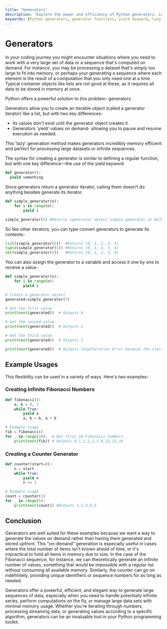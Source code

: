 ```yaml
---
title: "Generators"
description: "Explore the power and efficiency of Python generators. Learn how to create and use generator functions to generate sequences of values on-demand, enabling memory-efficient processing of large datasets and infinite sequences."
keywords: [Python generators, generator functions, yield keyword, lazy evaluation, memory efficiency, large datasets, infinite sequences, Fibonacci sequence, counter generator]
---
```


# Generators

In your coding journey you might encounter situations where you need to work with a very large set of data or a sequence that's computed on demand. For instance, you may be processing a dataset that's simply too large to fit into memory, or perhaps your generating a sequence where each element is the result of a computation that you only need one at a time. Typical container objects like lists are not good at these, as it requires all data to be stored in memory at once.

Python offers a powerful solution to this problem- generators.

Generators allow you to create an iterable object (called a generator iterator) like a list, but with two key differences-

* Its values don't exist until the generator object creates it.
* Generators 'yield' values on demand- allowing you to pause and resume execution as needed.

This 'lazy' generation method makes generators incredibly memory efficient and perfect for processing large datasets or infinite sequences.

The syntax for creating a generator is similar to defining a regular function, but with one key difference—the use of the yield keyword:

```python
def generator():
  yield something
```

Since generators return a generator iterator, calling them doesn’t do anything besides generate its iterator.

```python
def simple_generator(n):
    for i in range(n):
        yield i

simple_generator(5) #Returns <generator object simple_generator at 0x7b1ab768c0b0>
```

So like other iterators, you can type convert generators to generate its contents-

```python
list(simple_generator(5))  #Returns [0, 1, 2, 3, 4]
tuple(simple_generator(5)) #Returns (0, 1, 2, 3, 4)
set(simple_generator(5))   #Returns {0, 1, 2, 3, 4}
```

You can also assign the generator to a variable and access it one by one to receive a value-

```python
def simple_generator(n):
    for i in range(n):
        yield i

# Create a generator object
generated=simple_generator(3)

# Get the first value
print(next(generated))  # Outputs 0

# Get the second value
print(next(generated))  # Outputs 1

# Get the third value
print(next(generated))  # Outputs 2

print(next(generated))  # Outputs StopIteration Error because the iterator has been exhausted. 
```

## Example Usages

This flexibility can be used in a variety of ways. Here's two examples-

### Creating Infinite Fibonacci Numbers
```python
def fibonacci():
    a, b = 0, 1
    while True:
        yield a
        a, b = b, a + b

# Example usage
fib = fibonacci()
for _ in range(10):  # Get first 10 Fibonacci numbers
    print(next(fib)) # Outputs 0,1,1,2,3,5,8,13,21,34
```

### Creating a Counter Generator
```python
def counter(start=0):
    n = start
    while True:
        yield n
        n += 1

# Example usage
count = counter(1)
for _ in range(5):
    print(next(count)) #Outputs 1,2,3,4,5
```

## Conclusion

Generators are well suited for these examples because we want a way to generate the values on demand rather than having them generated and stored upfront. This "on-demand" generation is especially useful in cases where the total number of items isn't known ahead of time, or it's impractical to hold all items in memory due to size. In the case of the Fibonacci sequence, for instance, we can theoretically generate an infinite number of values, something that would be impossible with a regular list without consuming all available memory. Similarly, the counter can go on indefinitely, providing unique identifiers or sequence numbers for as long as needed.

Generators offer a powerful, efficient, and elegant way to generate large sequences of data, especially when you need to handle potentially infinite series, perform computations on the fly, or manage large data sets with minimal memory usage. Whether you're iterating through numbers, processing streaming data, or generating values according to a specific algorithm, generators can be an invaluable tool in your Python programming toolkit.